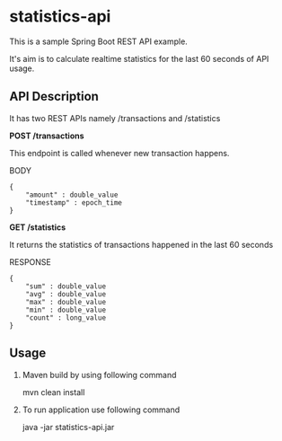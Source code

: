 # statistics-api

This is a sample Spring Boot REST API example.

It's aim is to calculate realtime statistics for the last 60 seconds of API usage.

## API Description
It has two REST APIs namely /transactions and /statistics

**POST /transactions**

This endpoint is called whenever new transaction happens.

BODY

    {
        "amount" : double_value
        "timestamp" : epoch_time
    }

**GET /statistics**

It returns the statistics of transactions happened in the last 60 seconds

RESPONSE

    {
        "sum" : double_value
        "avg" : double_value
        "max" : double_value
        "min" : double_value
        "count" : long_value
    }

## Usage

1. Maven build by using following command

    mvn clean install

2. To run application use following command

    java -jar statistics-api.jar


